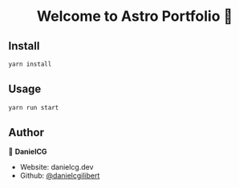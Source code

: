 <h1 align="center">Welcome to Astro Portfolio 👋</h1>


## Install

```sh
yarn install
```

## Usage

```sh
yarn run start
```

## Author

👤 **DanielCG**

* Website: danielcg.dev
* Github: [@danielcgilibert](https://github.com/danielcgilibert)

